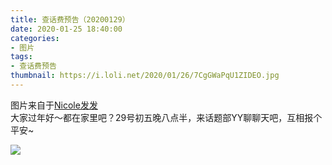 ```yaml
---
title: 查话费预告（20200129）
date: 2020-01-25 18:40:00
categories:
- 图片
tags:
- 查话费预告
thumbnail: https://i.loli.net/2020/01/26/7CgGWaPqU1ZIDEO.jpg
---
```


图片来自于<a href="https://www.weibo.com/u/5116747587" target="_blank">Nicole发发</a><br/>大家过年好～都在家里吧？29号初五晚八点半，来话题部YY聊聊天吧，互相报个平安~

![](https://i.loli.net/2020/01/26/7CgGWaPqU1ZIDEO.jpg)
